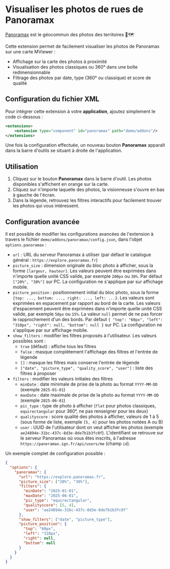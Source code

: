 # Visualiser les photos de rues de Panoramax

[Panoramax](https://panoramax.fr/) est le géocommun des photos des territoires 📸🗺️

Cette extension permet de facilement visualiser les photos de Panoramax sur une carte MViewer :

- Affichage sur la carte des photos à proximité
- Visualisation des photos classiques ou 360° dans une boîte redimensionnable
- Filtrage des photos par date, type (360° ou classique) et score de qualité

## Configuration du fichier XML

Pour intégrer cette extension à votre **application**, ajoutez simplement le code ci-dessous :

```xml
<extensions>
    <extension type="component" id="panoramax" path="demo/addons"/>
</extensions>
```

Une fois la configuration effectuée, un nouveau bouton **Panoramax** apparaît dans la barre d'outils se situant à droite de l'application.

## Utilisation

1. Cliquez sur le bouton **Panoramax** dans la barre d'outil. Les photos disponibles s'affichent en orange sur la carte.
2. Cliquez sur n'importe laquelle des photos, la visionneuse s'ouvre en bas à gauche de l'écran.
3. Dans la légende, retrouvez les filtres interactifs pour facilement trouver les photos qui vous intéressent.

## Configuration avancée

Il est possible de modifier les configurations avancées de l'extension à travers le fichier `demo/addons/panoramax/config.json`, dans l'objet `options.panoramax` :

- `url` : URL du serveur Panoramax à utiliser (par défaut le catalogue général : `https://explore.panoramax.fr`)
- `picture_size` : dimension originale du bloc photo à afficher, sous la forme `[largeur, hauteur]`. Les valeurs peuvent être exprimées dans n'importe quelle unité CSS valide, par exemple `200px` ou `30%`. Par défaut `["20%", "30%"]` sur PC. La configuration ne s'applique par sur affichage mobile.
- `picture_position` : positionnement initial du bloc photo, sous la forme `{top: ..., bottom: ..., right: ..., left: ...}`. Les valeurs sont exprimées en espacement par rapport au bord de la carte. Les valeurs d'espacement peuvent être exprimées dans n'importe quelle unité CSS valide, par exemple `50px` ou `15%`. La valeur `null` permet de ne pas forcer le rapprochement d'un des bords. Par défaut `{ "top": "60px", "left": "310px", "right": null, "bottom": null }` sur PC. La configuration ne s'applique par sur affichage mobile.
- `show_filters` : modifier les filtres proposés à l'utilisateur. Les valeurs possibles sont :
  - `true` (défaut) : affiche tous les filtres
  - `false` : masque complètement l'affichage des filtres et l'entrée de légende
  - `[]` : masque les filtres mais conserve l'entrée de légende
  - `["date", "picture_type", "quality_score", "user"]` : liste des filtres à proposer
- `filters` : modifier les valeurs initiales des filtres
  - `minDate` : date minimale de prise de la photo au format `YYYY-MM-DD` (exemple `2025-01-01`)
  - `maxDate` : date maximale de prise de la photo au format `YYYY-MM-DD` (exemple `2025-06-01`)
  - `pic_type` : type de photo à afficher (`flat` pour photos classiques, `equirectangular` pour 360°, ne pas renseigner pour les deux)
  - `qualityscore` : score qualité des photos à afficher, valeurs de 1 à 5 (sous forme de liste, exemple `[5, 4]` pour les photos notées A ou B)
  - `user` : UUID de l'utilisateur dont on veut afficher les photos (exemple `ae24894e-31bc-437c-8d3e-8de7b1b3fc0f`). L'identifiant se retrouve sur le serveur Panoramax où vous êtes inscrits, à l'adresse `https://panoramax.ign.fr/api/users/me` (champ `id`).

Un exemple complet de configuration possible :

```json
{
  "options": {
    "panoramax": {
      "url": "https://explore.panoramax.fr",
      "picture_size": ["20%", "30%"],
      "filters": {
        "minDate": "2025-01-01",
        "maxDate": "2025-06-01",
        "pic_type": "equirectangular",
        "qualityscore": [5, 4],
        "user": "ae24894e-31bc-437c-8d3e-8de7b1b3fc0f"
      },
      "show_filters": ["date", "picture_type"],
      "picture_position": {
        "top": "60px",
        "left": "310px",
        "right": null,
        "bottom": null
      }
    }
  }
}
```
